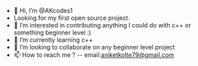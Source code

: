 - 👋 Hi, I’m @AKcodes1
- Looking for my first open source project.
- 👀 I’m interested in contributing anything I could do with c++ or something beginner level :)
- 🌱 I’m currently learning c++
- 💞️ I’m looking to collaborate on any beginner level project
- 📫 How to reach me ? -- email:aniketkolte79@gmail.com

<!---
AKcodes1/AKcodes1 is a ✨ special ✨ repository because its `README.md` (this file) appears on your GitHub profile.
You can click the Preview link to take a look at your changes.
--->
